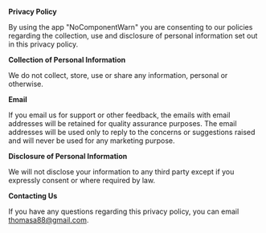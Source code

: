 **Privacy Policy**

By using the app "NoComponentWarn" you are consenting to our policies  regarding the collection, use and disclosure of personal information set out in this privacy policy.

**Collection of Personal Information**

We do not collect, store, use or share any information, personal or otherwise.

**Email**

If you email us for support or other feedback, the emails with email addresses will be retained for quality assurance purposes. The email addresses will be used only to reply to the concerns or suggestions raised and will never be used for any marketing purpose.

**Disclosure of Personal Information**

We will not disclose your information to any third party except if you expressly consent or where required by law.

**Contacting Us**

If you have any questions regarding this privacy policy, you can email thomasa88@gmail.com.


[//]: # "Privacy policy text by u/DanielPhermous:  https://www.reddit.com/r/swift/comments/fb3lts/any_simple_app_privacy_policy_generators_or_free/fj2k3yc"